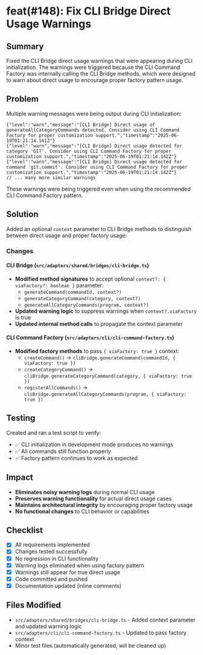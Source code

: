 # feat(#148): Fix CLI Bridge Direct Usage Warnings

## Summary

Fixed the CLI Bridge direct usage warnings that were appearing during CLI initialization. The warnings were triggered because the CLI Command Factory was internally calling the CLI Bridge methods, which were designed to warn about direct usage to encourage proper factory pattern usage.

## Problem

Multiple warning messages were being output during CLI initialization:

```
{"level":"warn","message":"[CLI Bridge] Direct usage of generateAllCategoryCommands detected. Consider using CLI Command Factory for proper customization support.","timestamp":"2025-06-19T01:21:14.141Z"}
{"level":"warn","message":"[CLI Bridge] Direct usage detected for category 'GIT'. Consider using CLI Command Factory for proper customization support.","timestamp":"2025-06-19T01:21:14.142Z"}
{"level":"warn","message":"[CLI Bridge] Direct usage detected for command 'git.commit'. Consider using CLI Command Factory for proper customization support.","timestamp":"2025-06-19T01:21:14.142Z"}
// ... many more similar warnings
```

These warnings were being triggered even when using the recommended CLI Command Factory pattern.

## Solution

Added an optional `context` parameter to CLI Bridge methods to distinguish between direct usage and proper factory usage:

### Changes

#### CLI Bridge (`src/adapters/shared/bridges/cli-bridge.ts`)
- **Modified method signatures** to accept optional `context?: { viaFactory?: boolean }` parameter:
  - `generateCommand(commandId, context?)`
  - `generateCategoryCommand(category, context?)`
  - `generateAllCategoryCommands(program, context?)`
- **Updated warning logic** to suppress warnings when `context?.viaFactory` is true
- **Updated internal method calls** to propagate the context parameter

#### CLI Command Factory (`src/adapters/cli/cli-command-factory.ts`)
- **Modified factory methods** to pass `{ viaFactory: true }` context:
  - `createCommand()` → `cliBridge.generateCommand(commandId, { viaFactory: true })`
  - `createCategoryCommand()` → `cliBridge.generateCategoryCommand(category, { viaFactory: true })`
  - `registerAllCommands()` → `cliBridge.generateAllCategoryCommands(program, { viaFactory: true })`

## Testing

Created and ran a test script to verify:
- ✅ CLI initialization in development mode produces no warnings
- ✅ All commands still function properly
- ✅ Factory pattern continues to work as expected

## Impact

- **Eliminates noisy warning logs** during normal CLI usage
- **Preserves warning functionality** for actual direct usage cases
- **Maintains architectural integrity** by encouraging proper factory usage
- **No functional changes** to CLI behavior or capabilities

## Checklist

- [x] All requirements implemented
- [x] Changes tested successfully
- [x] No regression in CLI functionality
- [x] Warning logs eliminated when using factory pattern
- [x] Warnings still appear for true direct usage
- [x] Code committed and pushed
- [x] Documentation updated (inline comments)

## Files Modified

- `src/adapters/shared/bridges/cli-bridge.ts` - Added context parameter and updated warning logic
- `src/adapters/cli/cli-command-factory.ts` - Updated to pass factory context
- Minor test files (automatically generated, will be cleaned up) 
